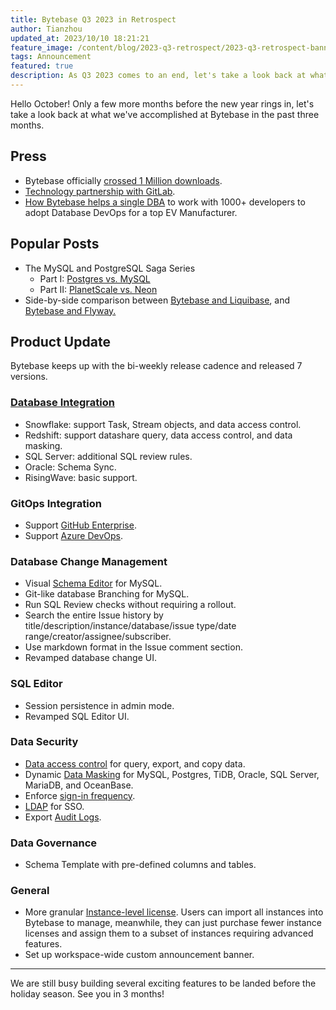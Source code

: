 ```yaml
---
title: Bytebase Q3 2023 in Retrospect
author: Tianzhou
updated_at: 2023/10/10 18:21:21
feature_image: /content/blog/2023-q3-retrospect/2023-q3-retrospect-banner.webp
tags: Announcement
featured: true
description: As Q3 2023 comes to an end, let's take a look back at what we've accomplished at Bytebase in the past three months.
---
```


Hello October! Only a few more months before the new year rings in, let's take a look back at what we've accomplished at Bytebase in the past three months.

## Press

- Bytebase officially [crossed 1 Million downloads](/blog/one-million-downloads/).
- [Technology partnership with GitLab](/blog/bytebase-gitlab-technology-partner/).
- [How Bytebase helps a single DBA](/blog/ev-manufacturer-case-study/) to work with 1000+ developers to adopt Database DevOps for a top EV Manufacturer.

## Popular Posts

- The MySQL and PostgreSQL Saga Series
  - Part I: [Postgres vs. MySQL](/blog/postgres-vs-mysql/)
  - Part II: [PlanetScale vs. Neon](/blog/planetscale-vs-neon/)
- Side-by-side comparison between [Bytebase and Liquibase](/blog/bytebase-vs-liquibase/), and [Bytebase and Flyway.](/blog/bytebase-vs-flyway/)

## Product Update

Bytebase keeps up with the bi-weekly release cadence and released 7 versions.

### [Database Integration](https://docs.bytebase.com/introduction/supported-databases/)

- Snowflake: support Task, Stream objects, and data access control.
- Redshift: support datashare query, data access control, and data masking.
- SQL Server: additional SQL review rules.
- Oracle: Schema Sync.
- RisingWave: basic support.

### GitOps Integration

- Support [GitHub Enterprise](https://docs.bytebase.com/vcs-integration/github-enterprise/).
- Support [Azure DevOps](https://docs.bytebase.com/vcs-integration/azure-devops/).

### Database Change Management

- Visual [Schema Editor](https://docs.bytebase.com/change-database/schema-editor/) for MySQL.
- Git-like database Branching for MySQL.
- Run SQL Review checks without requiring a rollout.
- Search the entire Issue history by title/description/instance/database/issue type/date range/creator/assignee/subscriber.
- Use markdown format in the Issue comment section.
- Revamped database change UI.

### SQL Editor

- Session persistence in admin mode.
- Revamped SQL Editor UI.

### Data Security

- [Data access control](https://docs.bytebase.com/security/database-permission/overview/) for query, export, and copy data.
- Dynamic [Data Masking](https://docs.bytebase.com/sql-editor/mask-data/) for MySQL, Postgres, TiDB, Oracle, SQL Server, MariaDB, and OceanBase.
- Enforce [sign-in frequency](https://docs.bytebase.com/administration/sign-in-restriction/#sign-in-frequency).
- [LDAP](https://docs.bytebase.com/administration/sso/ldap/) for SSO.
- Export [Audit Logs](https://docs.bytebase.com/security/audit-log/).

### Data Governance

- Schema Template with pre-defined columns and tables.

### General

- More granular [Instance-level license](https://docs.bytebase.com/administration/license/). Users can import all instances into Bytebase to manage, meanwhile, they can just purchase fewer instance licenses and assign them to a subset of instances requiring advanced features.
- Set up workspace-wide custom announcement banner.

---

We are still busy building several exciting features to be landed before the holiday season. See you in 3 months!
